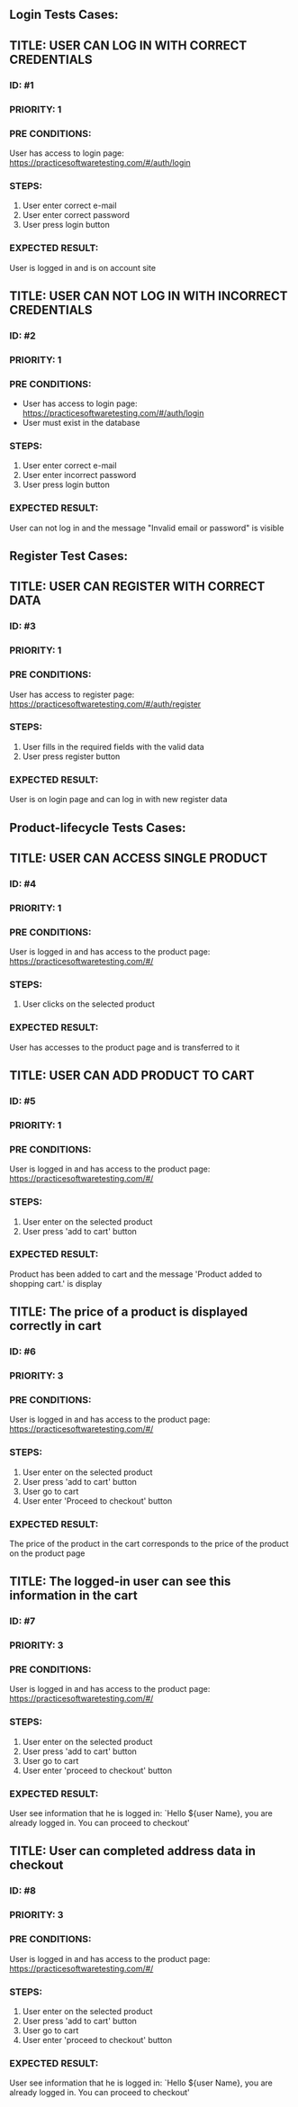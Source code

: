 ## Login Tests Cases:

## TITLE: USER CAN LOG IN WITH CORRECT CREDENTIALS

### ID: #1

### PRIORITY: 1

### PRE CONDITIONS:

User has access to login page: https://practicesoftwaretesting.com/#/auth/login

### STEPS:

1. User enter correct e-mail
2. User enter correct password
3. User press login button

### EXPECTED RESULT:

User is logged in and is on account site

## TITLE: USER CAN NOT LOG IN WITH INCORRECT CREDENTIALS

### ID: #2

### PRIORITY: 1

### PRE CONDITIONS:

- User has access to login page: https://practicesoftwaretesting.com/#/auth/login
- User must exist in the database

### STEPS:

1. User enter correct e-mail
2. User enter incorrect password
3. User press login button

### EXPECTED RESULT:

User can not log in and the message "Invalid email or password" is visible

## Register Test Cases:

## TITLE: USER CAN REGISTER WITH CORRECT DATA

### ID: #3

### PRIORITY: 1

### PRE CONDITIONS:

User has access to register page: https://practicesoftwaretesting.com/#/auth/register

### STEPS:

1. User fills in the required fields with the valid data
2. User press register button

### EXPECTED RESULT:

User is on login page and can log in with new register data

## Product-lifecycle Tests Cases:

## TITLE: USER CAN ACCESS SINGLE PRODUCT

### ID: #4

### PRIORITY: 1

### PRE CONDITIONS:

User is logged in and has access to the product page: https://practicesoftwaretesting.com/#/

### STEPS:

1. User clicks on the selected product

### EXPECTED RESULT:

User has accesses to the product page and is transferred to it

## TITLE: USER CAN ADD PRODUCT TO CART

### ID: #5

### PRIORITY: 1

### PRE CONDITIONS:

User is logged in and has access to the product page: https://practicesoftwaretesting.com/#/

### STEPS:

1. User enter on the selected product
2. User press 'add to cart' button

### EXPECTED RESULT:

Product has been added to cart and the message 'Product added to shopping cart.' is display

## TITLE: The price of a product is displayed correctly in cart

### ID: #6

### PRIORITY: 3

### PRE CONDITIONS:

User is logged in and has access to the product page: https://practicesoftwaretesting.com/#/

### STEPS:

1. User enter on the selected product
2. User press 'add to cart' button
3. User go to cart
4. User enter 'Proceed to checkout' button

### EXPECTED RESULT:

The price of the product in the cart corresponds to the price of the product on the product page

## TITLE: The logged-in user can see this information in the cart

### ID: #7

### PRIORITY: 3

### PRE CONDITIONS:

User is logged in and has access to the product page: https://practicesoftwaretesting.com/#/

### STEPS:

1. User enter on the selected product
2. User press 'add to cart' button
3. User go to cart
4. User enter 'proceed to checkout' button

### EXPECTED RESULT:

User see information that he is logged in: `Hello ${user Name}, you are already logged in. You can proceed to checkout'

## TITLE: User can completed address data in checkout

### ID: #8

### PRIORITY: 3

### PRE CONDITIONS:

User is logged in and has access to the product page: https://practicesoftwaretesting.com/#/

### STEPS:

1. User enter on the selected product
2. User press 'add to cart' button
3. User go to cart
4. User enter 'proceed to checkout' button

### EXPECTED RESULT:

User see information that he is logged in: `Hello ${user Name}, you are already logged in. You can proceed to checkout'
